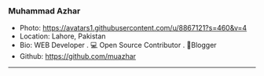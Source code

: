 ### Muhammad Azhar
- Photo: https://avatars1.githubusercontent.com/u/8867121?s=460&v=4
- Location: Lahore, Pakistan
- Bio: WEB Developer . 💻 Open Source Contributor . 📝Blogger 
- Github: https://github.com/muazhar
***
